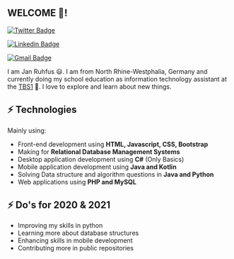 <h2>WELCOME <CODERS/> 👋!</h2>

[![Twitter Badge](https://img.shields.io/badge/-@Jan_Krb-1ca0f1?style=flat-square&labelColor=1ca0f1&logo=twitter&logoColor=white&link=https://twitter.com/Jan&#95;Krb)](https://twitter.com/Jan_Krb) 

[![Linkedin Badge](https://img.shields.io/badge/-Jan_Ruhfus-blue?style=flat-square&logo=Linkedin&logoColor=white&link=https://www.linkedin.com/in/jan-ruhfus-4003a51ba/)](https://www.linkedin.com/in/jan-ruhfus-4003a51ba/)

[![Gmail Badge](https://img.shields.io/badge/-janruhfus0@gmail.com-c14438?style=flat-square&logo=Gmail&logoColor=white&link=mailto:janruhfus0@gmail.com)](mailto:janruhfus0@gmail.com)

I am Jan Ruhfus 😃. I am from North Rhine-Westphalia, Germany and currently doing my school education as information technology assistant at the [TBS1](https://github.com/tbs1-bo) 🏫. I love to explore and learn about new things.

## ⚡ Technologies
Mainly using:
- Front-end development using **HTML, Javascript, CSS, Bootstrap**
- Making for **Relational Database Management Systems**
- Desktop application development using **C#** (Only Basics)
- Mobile application development using **Java and Kotlin**
- Solving Data structure and algorithm questions in **Java and Python**
- Web applications using **PHP and MySQL**

## ⚡ Do's for 2020 & 2021
- Improving my skills in python
- Learning more about database structures
- Enhancing skills in mobile development
- Contributing more in public repositories

